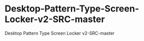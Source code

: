# Desktop-Pattern-Type-Screen-Locker-v2-SRC-master
Desktop Pattern Type Screen Locker v2-SRC-master
